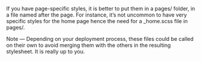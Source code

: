 If you have page-specific styles, it is better to put them in a pages/ folder, in a file named after the page. For instance, it’s not uncommon to have very specific styles for the home page hence the need for a \_home.scss file in pages/.

Note — Depending on your deployment process, these files could be called on their own to avoid merging them with the others in the resulting stylesheet. It is really up to you.
